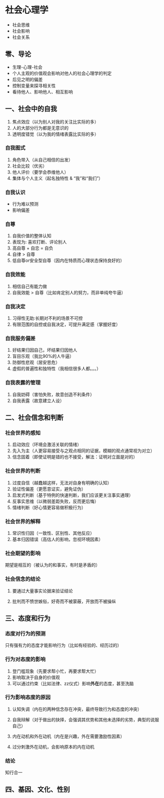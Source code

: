 # 社会心理学

- 社会思维
- 社会影响
- 社会关系

## 零、导论

- 生理-心理-社会
- 个人主观的价值观会影响对他人的社会心理学的判定
- 后见之明的偏差
- 控制变量来探寻相关性
- 看待他人、影响他人、相互影响



## 一、社会中的自我

1. 焦点效应（以为别人对我的关注比实际的多）
2. 人的大部分行为都是无意识的
3. 透明度错觉（以为我的情绪表露比实际的多）



### 自我图式

1. 角色带入（从自己相信的出发）
2. 社会比较（优劣）
3. 他人评价（要学会恭维他人）
4. 集体与个人主义（起名独特性 & “我”和“我们”）



### 自我认识

- 行为难以预测
- 影响偏差



### 自尊

1. 自我价值的整体认知
2. 表现为: 喜欢打断、评论别人
3. 高自尊 + 自恋 = 自负
4. 自律 > 自尊
5. 低自尊or安全型自尊（因内在特质而心理状态保持良好的）



### 自我效能

1. 相信自己有能力做
2. 自我效能 > 自尊（比如肯定别人的努力，而非单纯夸牛逼）



### 自我决定

1. 习得性无助:长期对不利的场景不可控
2. 有限范围的自控或自我决定，可提升满足感（掌握好度）



### 自我服务偏差

1. 好结果归因自己，坏结果归因他人
2. 盲目乐观（我比90%的人牛逼）
3. 防御性悲观（居安思危）
4. 虚假的普遍性和独特性（我相信很多人都。。。）



### 自我表露的管理

1. 自我妨碍（害怕失败，故意创造不利条件）
2. 自我表露（故意建立人设）



## 二、社会信念和判断

### 社会世界的感知

1. 启动效应（环境会激活关联的情绪）
2. 先入为主（人更容易接受与之观点相同的证据，模糊的观点通常视为对立）
3. 信念固着（即使证明是错的也不接受，解法：证明对立面是对的）



### 社会世界的判断

1. 过度自信（越蠢越这样，无法对自身有明确的认知）
2. 验证性偏差（更愿意证实，避免证伪）
3. 启发式判断（基于特例的快速判断，我们应该更关注事实通理）
4. 反事实思维（以微弱差距失败，反而更后悔）
5. 情绪判断（好心情更容易做积极行为）



### 社会世界的解释

1. 常识性归因（一致性、区别性、其他反应）
2. 基本归因错误（高估人的影响，忽视环境因素）



### 社会期望的影响

期望是相互的（被认为的和事实，有时是矛盾的）



### 社会信念的结论

1. 要通过大量事实论据来验证结论

2. 批判而不愤世嫉俗，好奇而不被蒙蔽，开放而不被操纵



## 三、态度和行为

### 态度对行为的预测

只有强有力的态度才能影响行为（比如有经验的、经历过的）

### 

### 行为对态度的影响

1. 登门槛现象（先要求帮小忙，再要求帮大忙）
2. 影响取决于自身的价值观
3. 可以通过约束（比如法律、zz仪式）影响**外在**的态度，甚至洗脑



### 行为影响态度的原因

1. 认知失调（内在的两种信念存在冲突，最终导致行为和态度的冲突）

2. 自我辩解（对于做出的抉择，会强调其优势和其他未选择的劣势，典型的说服自己）

3. 内在动机和外在动机（内在是兴趣，外在需要激励性因素）

4. 过分刺激外在动机，会影响原本的内在动机



### 结论

知行合一



## 四、基因、文化、性别